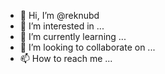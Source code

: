 - 👋 Hi, I’m @reknubd
- 👀 I’m interested in ...
- 🌱 I’m currently learning ...
- 💞️ I’m looking to collaborate on ...
- 📫 How to reach me ...

<!---
reknubd/reknubd is a ✨ special ✨ repository because its `README.md` (this file) appears on your GitHub profile.
You can click the Preview link to take a look at your changes.
--->
